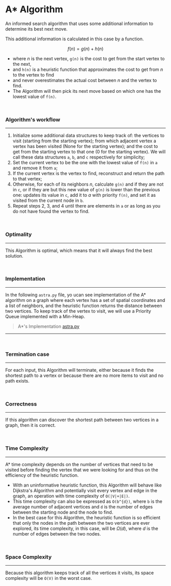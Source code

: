 # A* Algorithm

An informed search algorithm that uses some additional information to determine its best next move. <br/>

This additional information is calculated in this case by a function. 

<div align="center"> 

```math
  f(n)=g(n)+h(n)
```
</div>

- where $n$ is the next vertex, `g(n)` is the cost to get from the start vertex to the next, 
- and `h(n)` is a heuristic function that approximates the cost to get from $n$ to the vertex to find
- and never overestimates the actual cost between $n$ and the vertex to find. 
- The Algorithm will then pick its next move based on which one has the lowest value of `f(n)`.




<br>

### **Algorithm's workflow**
---
1. Initialize some additional data structures to keep track of: the vertices to visit (starting from the starting vertex); from which adjacent vertex a vertex has been visited (None for the starting vertex); and the cost to get from the starting vertex to that one (0 for the starting vertex). We will call these data structures `a`, `b`, and `c` respectively for simplicity;
2. Set the current vertex to be the one with the lowest value of `f(n)` in `a` and remove it from `a`;
3. If the current vertex is the vertex to find, reconstruct and return the path to that vertex;
4. Otherwise, for each of its neighbors $n$, calculate `g(n)` and if they are not in `c`, or if they are but this new value of `g(n)` is lower than the previous one: updates its value in `c`, add it to $a$ with priority `f(n)`, and set it as visited from the current node in `b`.
5. Repeat steps 2, 3, and 4 until there are elements in `a` or as long as you do not have found the vertex to find.

<br>

### **Optimality**
---

This Algorithm is optimal, which means that it will always find the best solution.


<br>

### **Implementation**
---

In the following `astra.py` file, yo ucan see implementation of the A* algorithm on a graph where each vertex has a set of spatial coordinates and a list of neighbors, and the heuristic function returns the distance between two vertices. To keep track of the vertex to visit, we will use a Priority Queue implemented with a Min-Heap.


> A*'s Implementation [astra.py](./astar.py)


---

<br>

### **Termination case**
---

For each input, this Algorithm will terminate, either because it finds the shortest path to a vertex or because there are no more items to visit and no path exists.

<br>

### **Correctness**
---

If this algorithm can discover the shortest path between two vertices in a graph, then it is correct.

<br>

### **Time Complexity**
---

A* time complexity depends on the number of vertices that need to be visited before finding the vertex that we were looking for and thus on the efficiency of the heuristic function.

- With an uninformative heuristic function, this Algorithm will behave like Dijkstra's Algorithm and potentially visit every vertex and edge in the graph, an operation with time complexity of `O(|V|+|E|)`. 
- This time complexity can also be expressed as `O(b^{d})`, where `b` is the average number of adjacent vertices and `d` is the number of edges between the starting node and the node to find.
- In the best case for this Algorithm, the heuristic function is so efficient that only the nodes in the path between the two vertices are ever explored, its time complexity, in this case, will be $Ω(d)$, where $d$ is the number of edges between the two nodes.


<br>

### **Space Complexity**
---

Because this algorithm keeps track of all the vertices it visits, its space complexity will be `O(V)` in the worst case.
